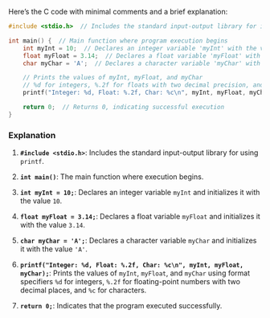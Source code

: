 Here’s the C code with minimal comments and a brief explanation:

```c
#include <stdio.h>  // Includes the standard input-output library for input-output operations

int main() {  // Main function where program execution begins
    int myInt = 10;  // Declares an integer variable 'myInt' with the value 10
    float myFloat = 3.14;  // Declares a float variable 'myFloat' with the value 3.14
    char myChar = 'A';  // Declares a character variable 'myChar' with the value 'A'

    // Prints the values of myInt, myFloat, and myChar
    // %d for integers, %.2f for floats with two decimal precision, and %c for characters
    printf("Integer: %d, Float: %.2f, Char: %c\n", myInt, myFloat, myChar);

    return 0;  // Returns 0, indicating successful execution
}
```

### Explanation

1. **`#include <stdio.h>`**: Includes the standard input-output library for using `printf`.

2. **`int main()`**: The main function where execution begins.

3. **`int myInt = 10;`**: Declares an integer variable `myInt` and initializes it with the value `10`.

4. **`float myFloat = 3.14;`**: Declares a float variable `myFloat` and initializes it with the value `3.14`.

5. **`char myChar = 'A';`**: Declares a character variable `myChar` and initializes it with the value `'A'`.

6. **`printf("Integer: %d, Float: %.2f, Char: %c\n", myInt, myFloat, myChar);`**: Prints the values of `myInt`, `myFloat`, and `myChar` using format specifiers `%d` for integers, `%.2f` for floating-point numbers with two decimal places, and `%c` for characters.

7. **`return 0;`**: Indicates that the program executed successfully.
